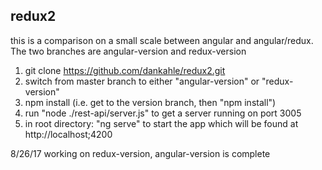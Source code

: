 ## redux2

this is a comparison on a small scale between angular and angular/redux. The two branches are angular-version and redux-version

1. git clone https://github.com/dankahle/redux2.git
2. switch from master branch to either "angular-version" or "redux-version"
3. npm install (i.e. get to the version branch, then "npm install")
4. run "node ./rest-api/server.js" to get a server running on port 3005
5. in root directory: "ng serve" to start the app which will be found at http://localhost;4200


8/26/17
working on redux-version, angular-version is complete
